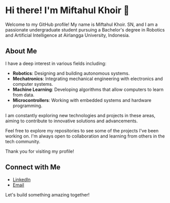 # Hi there! I'm Miftahul Khoir 👋

Welcome to my GitHub profile! My name is Miftahul Khoir. SN, and I am a passionate undergraduate student pursuing a Bachelor's degree in Robotics and Artificial Intelligence at Airlangga University, Indonesia.

## About Me

I have a deep interest in various fields including:
- **Robotics**: Designing and building autonomous systems.
- **Mechatronics**: Integrating mechanical engineering with electronics and computer systems.
- **Machine Learning**: Developing algorithms that allow computers to learn from data.
- **Microcontrollers**: Working with embedded systems and hardware programming.

I am constantly exploring new technologies and projects in these areas, aiming to contribute to innovative solutions and advancements.

Feel free to explore my repositories to see some of the projects I've been working on. I'm always open to collaboration and learning from others in the tech community.

Thank you for visiting my profile!

## Connect with Me

- [LinkedIn](https://www.linkedin.com/in/miftahulkhoirsn/)
- [Email](mailto:miftahul.khoir.sn-2021@ftmm.unair.ac.id)

Let's build something amazing together!
